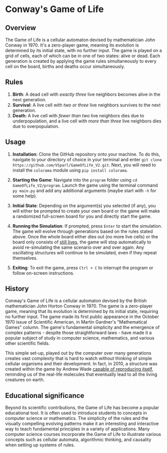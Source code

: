 
# Conway's Game of Life

## Overview
The Game of Life is a cellular automaton devised by mathematician John Conway in 1970. It's a zero-player game, meaning its evolution is determined by its initial state, with no further input. The game is played on a grid of cells, each of which can be in one of two states: alive or dead. Each generation is created by applying the game rules simultaneously to every cell on the board, births and deaths occur simultaneously.

## Rules
1. **Birth**: A dead cell with *exactly three* live neighbors becomes alive in the next generation.
2. **Survival**: A live cell with *two or three* live neighbors survives to the next generation.
3. **Death**: A live cell with *fewer than two* live neighbors dies due to underpopulation, and a live cell with *more than three* live neighbors dies due to overpopulation.

## Usage
1. **Installation**: Clone the GitHub repository onto your machine. To do this, navigate to your directory of choice in your terminal and enter `git clone https://github.com/VSparl/GameOfLife_V2.git`. Next, you will need to install the `colorama` module using `pip install colorama`.

2. **Starting the Game**: Navigate into the `program` folder using `cd GameOfLife_V2/program`. Launch the game using the terminal command `py main.py` and add any additional arguments (maybe start with `-h` for some help).

3. **Initial State**: Depending on the argument(s) you selected (if any), you will either be prompted to create your own board or the game will make a randomized full-screen board for you and directly start the game.

4. **Running the Simulation**: If prompted, press `Enter` to start the simulation. The game will evolve through generations based on the rules stated above. Once the whole board either dies out (no more live cells) or the board only consists of  [still lives](https://en.wikipedia.org/wiki/Still_life_%28cellular_automaton%29), the game will stop automatically to avoid re-simulating the same scenario over and over again. Any oscillating structures will continue to be simulated, even if they repeat themselves.

5. **Exiting**: To exit the game, press `Ctrl + C` to interrupt the program or follow on-screen instructions.

## History
Conway's Game of Life is a cellular automaton devised by the British mathematician John Horton Conway in 1970. The game is a zero-player game, meaning that its evolution is determined by its initial state, requiring no further input. The game made its first public appearance in the October 1970 issue of Scientific American, in Martin Gardner's "Mathematical Games" column. The game's fundamental simplicity and the emergence of complex patterns - despite those straightforward laws - have made it a popular subject of study in computer science, mathematics, and various other scientific fields.

This simple set-up, played out by the computer over many generations creates vast complexity that is hard to watch without thinking of simple cellular organisms and their development. In fact, in 2010, a structure was created within the game by Andrew Wade [capable of reproducing itself](https://www.newscientist.com/article/mg20627653-800-first-replicating-creature-spawned-in-life-simulator/), reminding us of the real-life molecules that eventually lead to all the living creatures on earth.

## Educational significance
Beyond its scientific contributions, the Game of Life has become a popular educational tool. It is often used to introduce students to concepts in computer science or mathematics. The simplicity of the rules and the visually compelling evolving patterns make it an interesting and interactive way to teach fundamental principles in a variety of applications. Many computer science courses incorporate the Game of Life to illustrate various concepts such as cellular automata, algorithmic thinking, and causality when setting up systems of rules.
